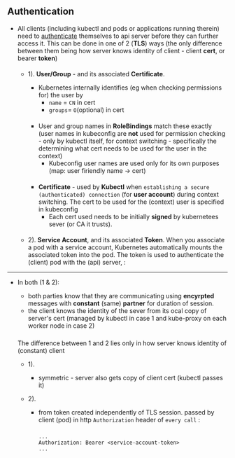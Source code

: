 ## Authentication
- All clients (including kubectl and pods or applications running therein) need to [authenticate](../../../../../../network/web/security/authentication.md) themselves to api server before they can further access it. This can be done in one of 2 (**TLS**) ways (the only difference between them being how server knows identity of client - client **cert**, or bearer **token**)




    ####
    - 1). **User/Group** - and its associated **Certificate**.
        - Kubernetes internally identifies (eg when checking permissions for) the user by
            - `name` = `CN` in cert
            - `groups`=  `O`(optional) in cert 

        ####
        - User and group names in **RoleBindings** match these exactly (user names in kubeconfig are **not** used for permission checking - only by kubectl itself, for context switching - specifically  the determining what cert needs to be used for the user in the context)
            - Kubeconfig user names are used only for its own purposes (map: user firiendly name -> cert)

    
       ####
        -  **Certificate**   -  used by **Kubectl**  when `establishing a secure (authenticated) connection` (for **user account**) during context switching. The cert to be used for the (context) user is specified in kubeconfig
            - Each cert used needs to be initially **signed** by kubernetees sever (or CA it trusts). 


    ####
    - 2). **Service Account**, and its associated **Token**.
    When you associate a pod with a service account, Kubernetes automatically mounts the associated token into the pod. The token is used to authenticate the (client) pod with the (api) server, :
    




---
- In both (1 & 2):
    - both parties know that they are communicating using **encyrpted** messages with **constant** (same) **partner** for duration of session.
    - the client knows the identity of the sever from its ocal copy of server's cert (managed by kubectl in case 1 and  kube-proxy on each worker node in case 2)

    ###
    The difference between 1 and 2 lies only in how server knows identity of (constant) client

    - 1). 
        - symmetric - server also gets copy of client cert (kubectl passes it)

    - 2). 
         - from token created independently of TLS session. passed by client (pod) in http `Authorization` header of `every call` :
            #####
            ```http
            ...
            Authorization: Bearer <service-account-token>
            ...
            ```




